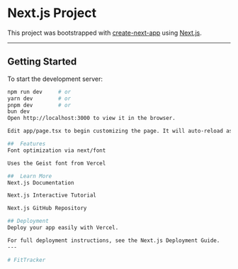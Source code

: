 # Next.js Project

This project was bootstrapped with [create-next-app](https://nextjs.org/docs/app/api-reference/cli/create-next-app) using [Next.js](https://nextjs.org).

---

## Getting Started

To start the development server:

```bash
npm run dev     # or
yarn dev        # or
pnpm dev        # or
bun dev
Open http://localhost:3000 to view it in the browser.

Edit app/page.tsx to begin customizing the page. It will auto-reload as you save.

##  Features
Font optimization via next/font

Uses the Geist font from Vercel

##  Learn More
Next.js Documentation

Next.js Interactive Tutorial

Next.js GitHub Repository

## Deployment
Deploy your app easily with Vercel.

For full deployment instructions, see the Next.js Deployment Guide.
---

# FitTracker
